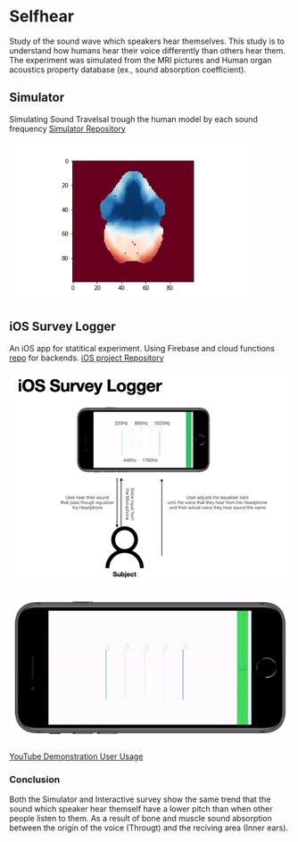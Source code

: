 # Selfhear
Study of the sound wave which speakers hear themselves.
This study is to understand how humans hear their voice differently than others hear them. The experiment was simulated from the MRI pictures and Human organ acoustics property database (ex., sound absorption coefficient).

## Simulator
Simulating Sound Travelsal trough the human model by each sound frequency
[Simulator Repository](https://github.com/Selfhear/Selfhear)

![App animation](https://raw.githubusercontent.com/Selfhear/.github/main/profile/animation.gif "App animation")
## iOS Survey Logger
An iOS app for statitical experiment. Using Firebase and cloud functions [repo](https://github.com/Selfhear/Cloud-function-Selfhear) for backends.
[iOS project Repository](https://github.com/Selfhear/SelfhearEQ)


![Demonstration Graphics](https://raw.githubusercontent.com/Selfhear/.github/main/profile/Igp.png "Demonstration Graphics")

![iOS app](https://raw.githubusercontent.com/Selfhear/.github/main/profile/a1.gif "iOS app")
    
[YouTube Demonstration User Usage](https://www.youtube.com/watch?v=WRTZohHhf94)

### Conclusion
Both the Simulator and Interactive survey show the same trend that the sound which speaker hear themself have a lower pitch than when other people listen to them. As a result of bone and muscle sound absorption between the origin of the voice (Througt) and the reciving area (Inner ears).